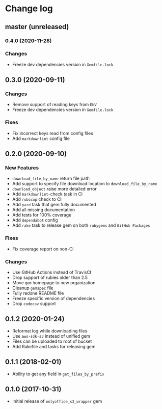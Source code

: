 # Change log

## master (unreleased)

### 0.4.0 (2020-11-28)

### Changes

* Freeze dev dependencies version in `Gemfile.lock`

## 0.3.0 (2020-09-11)

### Changes

* Remove support of reading keys from `ENV`
* Freeze dev dependencies version in `Gemfile.lock`

### Fixes

* Fix incorrect keys read from config files
* Add `markdownlint` config file

## 0.2.0 (2020-09-10)

### New Features

* `download_file_by_name` return file path
* Add support to specify file download
  location to `download_file_by_name`
* `download_object` raise more detailed error
* Add `markdownlint`-check task in CI
* Add `rubocop` check to CI
* Add `yard` task that gem fully documented
* Add all missing documentation
* Add tests for 100% coverage
* Add `dependabot` config
* Add `rake` task to release gem on
  both `rubygems` and `GitHub Packages`

### Fixes

* Fix coverage report on non-CI

### Changes

* Use GitHub Actions instead of TravisCI
* Drop support of rubies older than 2.5
* Move `gem` homepage to new organization
* Cleanup `gemspec` file
* Fully redone README file
* Freeze specific version of dependencies
* Drop `codecov` support

## 0.1.2 (2020-01-24)

* Reformat log while downloading files
* Use `aws-sdk-s3` instead of unified gem
* Files can be uploaded to root of bucket
* Add Rakefile and tasks for releasing gem

## 0.1.1 (2018-02-01)

* Ability to get any field in `get_files_by_prefix`

## 0.1.0 (2017-10-31)

* Initial release of `onlyoffice_s3_wrapper` gem
